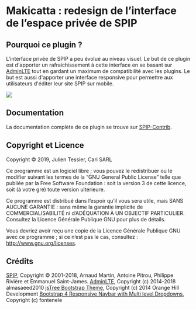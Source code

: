# Makicatta : redesign de l’interface de l’espace privée de SPIP

## Pourquoi ce plugin ?

L'interface privée de SPIP a peu évolué au niveau visuel. Le but de ce plugin est d'apporter un rafraichissement à cette interface en se basant sur [AdminLTE](https://adminlte.io/) tout en gardant un maximum de compatibilité avec les plugins. Le but est aussi d'apporter une interface responsive pour permettre aux utilisateurs d'éditer leur site SPIP sur mobile.

![](https://contrib.spip.net/local/cache-vignettes/L820xH461/screenshot_2019-08-10_at_16.33.44-f4695.png?1565441444)

## Documentation

La documentation complète de ce plugin se trouve sur [SPIP-Contrib](https://contrib.spip.net/makicatta).

## Copyright et Licence

Copyright © 2019, Julien Tessier, Cari SARL

Ce programme est un logiciel libre ; vous pouvez le redistribuer ou le modifier suivant les termes de la “GNU General Public License” telle que publiée par la Free Software Foundation : soit la version 3 de cette licence, soit (à votre gré) toute version ultérieure.

Ce programme est distribué dans l’espoir qu’il vous sera utile, mais SANS AUCUNE GARANTIE : sans même la garantie implicite de COMMERCIALISABILITÉ ni d’ADÉQUATION À UN OBJECTIF PARTICULIER. Consultez la Licence Générale Publique GNU pour plus de détails.

Vous devriez avoir reçu une copie de la Licence Générale Publique GNU avec ce programme ; si ce n’est pas le cas, consultez : http://www.gnu.org/licenses.

## Crédits

[SPIP](https://github.com/spip/SPIP), Copyright © 2001-2018, Arnaud Martin, Antoine Pitrou, Philippe Rivière et Emmanuel Saint-James.
[AdminLTE](https://github.com/ColorlibHQ/AdminLTE), Copyright (c) 2014-2018 almasaeed2010
[jsTree Bootstrap Theme](https://github.com/orangehill/jstree-bootstrap-theme), Copyright (c) 2014 Orange Hill Development
[Bootstrap 4 Responsive Navbar with Multi level Dropdowns](https://github.com/bootstrapthemesco/bootstrap-4-multi-dropdown-navbar), Copyright (c) fontenele